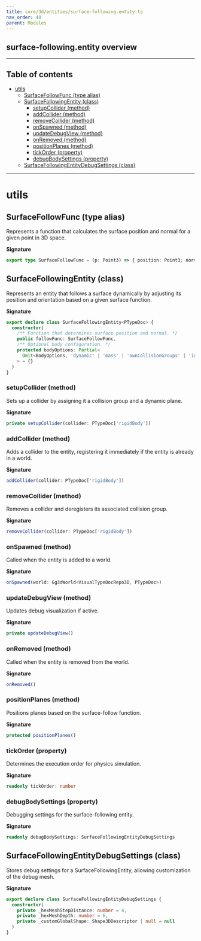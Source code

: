 ```yaml
---
title: core/3d/entities/surface-following.entity.ts
nav_order: 48
parent: Modules
---
```


## surface-following.entity overview

---

<h2 class="text-delta">Table of contents</h2>

- [utils](#utils)
  - [SurfaceFollowFunc (type alias)](#surfacefollowfunc-type-alias)
  - [SurfaceFollowingEntity (class)](#surfacefollowingentity-class)
    - [setupCollider (method)](#setupcollider-method)
    - [addCollider (method)](#addcollider-method)
    - [removeCollider (method)](#removecollider-method)
    - [onSpawned (method)](#onspawned-method)
    - [updateDebugView (method)](#updatedebugview-method)
    - [onRemoved (method)](#onremoved-method)
    - [positionPlanes (method)](#positionplanes-method)
    - [tickOrder (property)](#tickorder-property)
    - [debugBodySettings (property)](#debugbodysettings-property)
  - [SurfaceFollowingEntityDebugSettings (class)](#surfacefollowingentitydebugsettings-class)

---

# utils

## SurfaceFollowFunc (type alias)

Represents a function that calculates the surface position and normal
for a given point in 3D space.

**Signature**

```ts
export type SurfaceFollowFunc = (p: Point3) => { position: Point3; normal: Point3 }
```

## SurfaceFollowingEntity (class)

Represents an entity that follows a surface dynamically by adjusting
its position and orientation based on a given surface function.

**Signature**

```ts
export declare class SurfaceFollowingEntity<PTypeDoc> {
  constructor(
    /** Function that determines surface position and normal. */
    public followFunc: SurfaceFollowFunc,
    /** Optional body configuration. */
    protected bodyOptions: Partial<
      Omit<BodyOptions, 'dynamic' | 'mass' | 'ownCollisionGroups' | 'interactWithCollisionGroups'>
    > = {}
  )
}
```

### setupCollider (method)

Sets up a collider by assigning it a collision group and a dynamic plane.

**Signature**

```ts
private setupCollider(collider: PTypeDoc['rigidBody'])
```

### addCollider (method)

Adds a collider to the entity, registering it immediately if the entity
is already in a world.

**Signature**

```ts
addCollider(collider: PTypeDoc['rigidBody'])
```

### removeCollider (method)

Removes a collider and deregisters its associated collision group.

**Signature**

```ts
removeCollider(collider: PTypeDoc['rigidBody'])
```

### onSpawned (method)

Called when the entity is added to a world.

**Signature**

```ts
onSpawned(world: Gg3dWorld<VisualTypeDocRepo3D, PTypeDoc>)
```

### updateDebugView (method)

Updates debug visualization if active.

**Signature**

```ts
private updateDebugView()
```

### onRemoved (method)

Called when the entity is removed from the world.

**Signature**

```ts
onRemoved()
```

### positionPlanes (method)

Positions planes based on the surface-follow function.

**Signature**

```ts
protected positionPlanes()
```

### tickOrder (property)

Determines the execution order for physics simulation.

**Signature**

```ts
readonly tickOrder: number
```

### debugBodySettings (property)

Debugging settings for the surface-following entity.

**Signature**

```ts
readonly debugBodySettings: SurfaceFollowingEntityDebugSettings
```

## SurfaceFollowingEntityDebugSettings (class)

Stores debug settings for a SurfaceFollowingEntity, allowing customization
of the debug mesh.

**Signature**

```ts
export declare class SurfaceFollowingEntityDebugSettings {
  constructor(
    private _hexMeshStepDistance: number = 4,
    private _hexMeshDepth: number = 6,
    private _customGlobalShape: Shape3DDescriptor | null = null
  )
}
```
